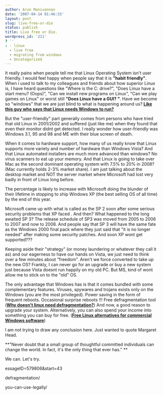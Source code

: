 ```yaml
---
author: Arun Manivannan
date: '2007-04-14 01:46:33'
layout: post
slug: live-free-or-die
status: publish
title: Live free or Die.
wordpress_id: '211'
? ''
: - linux
  - live free
  - migrating from windows
  - Uncategorized
---
```


It really pains when people tell me that Linux Operating System isn't user
friendly. I would feel happy when people say that it is **"habit friendly"**.
When i used to talk to my colleagues and friends about how superior Linux is,
I have heard questions like "Where is the C: drive?", "Does Linux have a start
menu? (Oops)", "Can we install new programs on Linux", "Can we play games on
Linux" or worst still **"Does Linux have a GUI? "**. Have we become so
"windows" that we are just blind to what is happening around us? [**Like this
guy who says that Linux needs Windows to run?**][1]

But the "user-friendly" part generally comes from persons who have tried that
old Linux in 2001/2002 and suffered (just like me) when they found that even
their monitor didnt get detected. I really wonder how user-friendly was
Windows 3.1, 95 and 98 and ME with their blue screen of death.

When it comes to hardware support, how many of us really know that Linux
supports more variety and number of hardware than Windows Vista? And that
Linux automated installers are much more advanced than windows? No virus
scanners to eat up your memory. And that Linux is going to take over Mac as
the second dominant operating system with 7.5% to 20% in 2008? (Mac currently
holds 2-3% market share). I am just talking about the desktop market and NOT
the server market where Microsoft had lost very badly in front of Linux long
before.

The percentage is likely to increase with Microsoft doing the blunder of their
lifetime in stopping to ship Windows XP (the best selling OS of all time) by
the end of this year.

Microsoft came up with what is called as the SP 2 soon after some serious
security problems that XP faced . And then? What happened to the long awaited
SP 3? The release schedule of SP3 was moved from 2005 to 2006 to 2007 and now
to 2008. And people say that SP 3 will have the same fate as the Windows 2000
final pack where they just said that "it is no longer needed" after making
some security patches. And soon XP wont get supported???

Keeping aside their "strategy" (or money laundering or whatever they call it
as) and our eagerness to have our hands on Vista, we just need to think over a
few minutes about "freedom". Aren't we force converted to take up the new OS?
Frankly, I can never go for an upgrade or buy a new system just because Vista
doesnt run happily on my old PC. But MS, kind of wont allow me to stick on to
the "old" OS.

The only advantage that Windows has is that it comes bundled with some
complementary features. Viruses, spywares and trojans exists only on the
Windows (you are the most privileged). Power saving in the form of frequent
reboots. Occasional surprise reboots !!! Free defragmentation tool (**[Why
doesn't linux need defragmentation?][2]**) And now, a good reason to upgrade
your system. Alternatively, you can also spend your income into something you
can buy for free. ([**Free Linux alternatives for commercial Windows
software**][3])

I am not trying to draw any conclusion here. Just wanted to quote Margaret
Head.

**"Never doubt that a small group of thoughtful committed individuals can
change the world. In fact, it's the only thing that ever has." **

We can. Let's try.

   [1]: http://talkback.zdnet.com/5208-12355-0.html?forumID=1&threadID=31199&m
essageID=579806&start=43

   [2]: http://www.arunma.com/2007/04/13/why-linux-doesnt-need-
defragmentation/

   [3]: http://linux.wordpress.com/2007/04/08/why-use-software-illegally-when-
you-can-use-legally/

